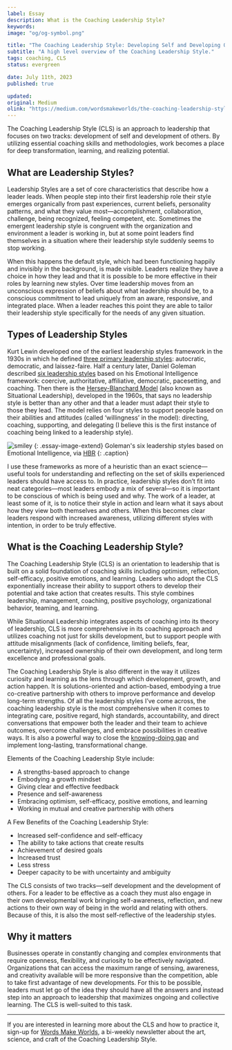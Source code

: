 ```yaml
---
label: Essay
description: What is the Coaching Leadership Style?
keywords:
image: "og/og-symbol.png"

title: "The Coaching Leadership Style: Developing Self and Developing Others"
subtitle: "A high level overview of the Coaching Leadership Style."
tags: coaching, CLS
status: evergreen

date: July 11th, 2023
published: true

updated:
original: Medium
olink: "https://medium.com/wordsmakeworlds/the-coaching-leadership-style-developing-self-and-developing-others-2f3fd665ba6d"
---
```


The Coaching Leadership Style (CLS) is an approach to leadership that focuses on two tracks: development of self and development of others. By utilizing essential coaching skills and methodologies, work becomes a place for deep transformation, learning, and realizing potential.

## What are Leadership Styles?

Leadership Styles are a set of core characteristics that describe how a leader leads. When people step into their first leadership role their style emerges organically from past experiences, current beliefs, personality patterns, and what they value most&mdash;accomplishment, collaboration, challenge, being recognized, feeling competent, etc. Sometimes the emergent leadership style is congruent with the organization and environment a leader is working in, but at some point leaders find themselves in a situation where their leadership style suddenly seems to stop working.

When this happens the default style, which had been functioning happily and invisibly in the background, is made visible. Leaders realize they have a choice in how they lead and that it is possible to be more effective in their roles by learning new styles. Over time leadership moves from an unconscious expression of beliefs about what leadership should be, to a conscious commitment to lead uniquely from an aware, responsive, and integrated place. When a leader reaches this point they are able to tailor their leadership style specifically for the needs of any given situation.

## Types of Leadership Styles

Kurt Lewin developed one of the earliest leadership styles framework in the 1930s in which he defined [three primary leadership styles](https://www.leadershipahoy.com/kurt-lewin-leadership-styles/): autocratic, democratic, and laissez-faire. Half a century later, Daniel Goleman described [six leadership styles](https://hbr.org/2000/03/leadership-that-gets-results) based on his Emotional Intelligence framework: coercive, authoritative, affiliative, democratic, pacesetting, and coaching. Then there is the [Hersey-Blanchard Model](https://thinkinsights.net/leadership/hersey-blanchard-situational-leadership/) (also known as Situational Leadership), developed in the 1960s, that says no leadership style is better than any other and that a leader must adapt their style to those they lead. The model relies on four styles to support people based on their abilities and attitudes (called ‘willingness’ in the model): directing, coaching, supporting, and delegating (I believe this is the first instance of coaching being linked to a leadership style).

![smiley](essays/leadership-styles.png)
{: .essay-image-extend}
Goleman's six leadership styles based on Emotional Intelligence, via [HBR](https://hbr.org/2000/03/leadership-that-gets-results)
{: .caption}


I use these frameworks as more of a heuristic than an exact science&mdash;useful tools for understanding and reflecting on the set of skills experienced leaders should have access to. In practice, leadership styles don’t fit into neat categories&mdash;most leaders embody a mix of several&mdash;so it is important to be conscious of which is being used and why. The work of a leader, at least some of it, is to notice their style in action and learn what it says about how they view both themselves and others. When this becomes clear leaders respond with increased awareness, utilizing different styles with intention, in order to be truly effective.


## What is the Coaching Leadership Style?

The Coaching Leadership Style (CLS) is an orientation to leadership that is built on a solid foundation of coaching skills including optimism, reflection, self-efficacy, positive emotions, and learning. Leaders who adopt the CLS exponentially increase their ability to support others to develop their potential and take action that creates results. This style combines leadership, management, coaching, positive psychology, organizational behavior, teaming, and learning.

While Situational Leadership integrates aspects of coaching into its theory of leadership, CLS is more comprehensive in its coaching approach and utilizes coaching not just for skills development, but to support people with attitude misalignments (lack of confidence, limiting beliefs, fear, uncertainty), increased ownership of their own development, and long term excellence and professional goals.

The Coaching Leadership Style is also different in the way it utilizes curiosity and learning as the lens through which development, growth, and action happen. It is solutions-oriented and action-based, embodying a true co-creative partnership with others to improve performance and develop long-term strengths. Of all the leadership styles I’ve come across, the coaching leadership style is the most comprehensive when it comes to integrating care, positive regard, high standards, accountability, and direct conversations that empower both the leader and their team to achieve outcomes, overcome challenges, and embrace possibilities in creative ways. It is also a powerful way to close the [knowing-doing gap](https://www.gsb.stanford.edu/insights/knowing-doing-gap) and implement long-lasting, transformational change.

Elements of the Coaching Leadership Style include:

- A strengths-based approach to change
- Embodying a growth mindset
- Giving clear and effective feedback
- Presence and self-awareness
- Embracing optimism, self-efficacy, positive emotions, and learning
- Working in mutual and creative partnership with others

A Few Benefits of the Coaching Leadership Style:

- Increased self-confidence and self-efficacy
- The ability to take actions that create results
- Achievement of desired goals
- Increased trust
- Less stress
- Deeper capacity to be with uncertainty and ambiguity

The CLS consists of two tracks&mdash;self development and the development of others. For a leader to be effective as a coach they must also engage in their own developmental work bringing self-awareness, reflection, and new actions to their own way of being in the world and relating with others. Because of this, it is also the most self-reflective of the leadership styles.

## Why it matters

Businesses operate in constantly changing and complex environments that require openness, flexibility, and curiosity to be effectively navigated. Organizations that can access the maximum range of sensing, awareness, and creativity available will be more responsive than the competition, able to take first advantage of new developments. For this to be possible, leaders must let go of the idea they should have all the answers and instead step into an approach to leadership that maximizes ongoing and collective learning. The CLS is well-suited to this task.

---

If you are interested in learning more about the CLS and how to practice it, sign-up for [Words Make Worlds](https://methodandmatter.com/words-make-worlds/), a bi-weekly newsletter about the art, science, and craft of the Coaching Leadership Style.
